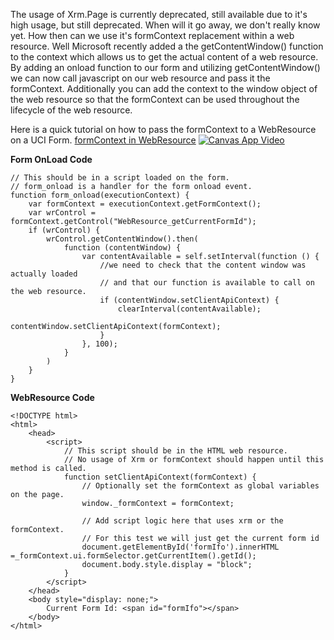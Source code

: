The usage of Xrm.Page is currently deprecated, still available due to it's high usage, but still deprecated. When will it go away, we don't really know yet. How then can we use it's formContext replacement within a web resource.  Well Microsoft recently added a the getContentWindow() function to the context which allows us to get the actual content of a web resource.  By adding an onload function to our form and utilizing getContentWindow() we can now call javascript on our web resource and pass it the formContext.  Additionally you can add the context to the window object of the web resource so that the formContext can be used throughout the lifecycle of the web resource.

Here is a quick tutorial on how to pass the formContext to a WebResource on a UCI Form.
[formContext in WebResource](https://youtu.be/uWDiMv82iSM)
[![Canvas App Video](https://img.youtube.com/vi/uWDiMv82iSM/sddefault.jpg)](https://youtu.be/uWDiMv82iSM)

**Form OnLoad Code**
```
// This should be in a script loaded on the form. 
// form_onload is a handler for the form onload event.
function form_onload(executionContext) {
    var formContext = executionContext.getFormContext();
    var wrControl = formContext.getControl("WebResource_getCurrentFormId");    
    if (wrControl) {
        wrControl.getContentWindow().then(
            function (contentWindow) {
                var contentAvailable = self.setInterval(function () {
                    //we need to check that the content window was actually loaded
                    // and that our function is available to call on the web resource.
                    if (contentWindow.setClientApiContext) {
                        clearInterval(contentAvailable);                  
                        contentWindow.setClientApiContext(formContext);                                               
                    }                    
                }, 100);                
            }
        )
    }
}
```

**WebResource Code**
```
<!DOCTYPE html>
<html>
    <head>
        <script>
            // This script should be in the HTML web resource.
            // No usage of Xrm or formContext should happen until this method is called.
            function setClientApiContext(formContext) {
                // Optionally set the formContext as global variables on the page.
                window._formContext = formContext;
                
                // Add script logic here that uses xrm or the formContext.
                // For this test we will just get the current form id
                document.getElementById('formIfo').innerHTML =_formContext.ui.formSelector.getCurrentItem().getId();
                document.body.style.display = "block";
            }
        </script>    
    </head>
    <body style="display: none;">
        Current Form Id: <span id="formIfo"></span> 
    </body>
</html>
```